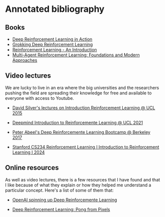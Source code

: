 # Annotated bibliography

## Books

* [Deep Reinforcement Learning in Action](bibliography/deep_reinforcement_learning_in_action.md)
* [Grokking Deep Reinforcement Learning](bibliography/grokking_deep_reinforcement_learning.md)
* [Reinforcement Learning - An Introduction](http://incompleteideas.net/book/the-book-2nd.html)
* [Multi-Agent Reinforcement Learning: Foundations and Modern Approaches](https://www.marl-book.com/)
## Video lectures

We are lucky to live in an era where the big universities and the researchers pushing the field are spreading their knowledge for free and available to everyone with access to Youtube.

* [David Silver's lectures on Introduction Reinforcement Learning @ UCL 2015](https://www.youtube.com/watch?v=2pWv7GOvuf0&list=PLqYmG7hTraZDM-OYHWgPebj2MfCFzFObQ)

* [Deepmind Introduction to Reinforcemente Learning @ UCL 2021](https://www.youtube.com/watch?v=TCCjZe0y4Qc&list=PLqYmG7hTraZDVH599EItlEWsUOsJbAodm)

* [Peter Abeel's Deep Reinforcemente Learning Bootcamp @ Berkeley 2017](https://www.youtube.com/watch?v=qaMdN6LS9rA&list=PLAdk-EyP1ND8MqJEJnSvaoUShrAWYe51U)

* [Stanford CS234 Reinforcement Learning I Introduction to Reinforcement Learning I 2024](https://www.youtube.com/watch?v=WsvFL-LjA6U&list=PLoROMvodv4rN4wG6Nk6sNpTEbuOSosZdX)

## Online resources

As well as video lectures, there is a few resources that I have found and that I like because of what they explain or how they helped me understand a particular concept. Here's a list of some of them that:

* [OpenAI spinning up Deep Reinforcemente Learning](https://spinningup.openai.com/en/latest/)

* [Deep Reinforcement Learning: Pong from Pixels](https://karpathy.github.io/2016/05/31/rl/)
